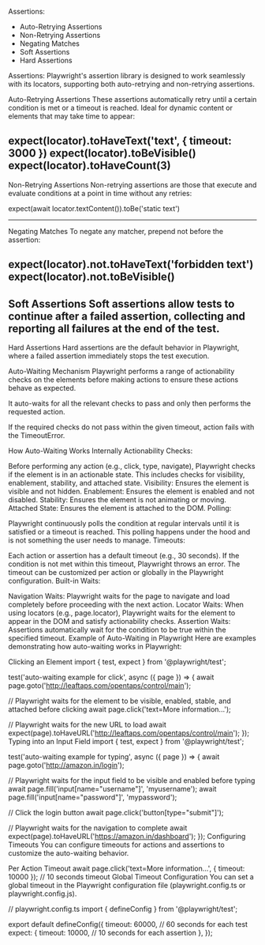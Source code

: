 Assertions:

* Auto-Retrying Assertions
* Non-Retrying Assertions
* Negating Matches
* Soft Assertions
* Hard Assertions


Assertions: 
Playwright's assertion library is designed to work seamlessly with its locators, supporting both auto-retrying and non-retrying assertions.

Auto-Retrying Assertions
These assertions automatically retry until a certain condition is met or a timeout is reached. Ideal for dynamic content or elements that may take time to appear:

expect(locator).toHaveText('text', { timeout: 3000 })
expect(locator).toBeVisible()
expect(locator).toHaveCount(3)
-------------------------------------------------------------------------------------
Non-Retrying Assertions
Non-retrying assertions are those that execute and evaluate conditions at a point in time without any retries:

expect(await locator.textContent()).toBe('static text')

-------------------------------------------------------------------------------------
Negating Matches
To negate any matcher, prepend not before the assertion:

expect(locator).not.toHaveText('forbidden text')
expect(locator).not.toBeVisible()
-------------------------------------------------------------------------------------
Soft Assertions
Soft assertions allow tests to continue after a failed assertion, collecting and reporting all failures at the end of the test.
-------------------------------------------------------------------------------------
Hard Assertions
Hard assertions are the default behavior in Playwright, where a failed assertion immediately stops the test execution.

Auto-Waiting Mechanism
Playwright performs a range of actionability checks on the elements before making actions to ensure these actions behave as expected.

It auto-waits for all the relevant checks to pass and only then performs the requested action.

If the required checks do not pass within the given timeout, action fails with the TimeoutError.

How Auto-Waiting Works Internally
Actionability Checks:

Before performing any action (e.g., click, type, navigate), Playwright checks if the element is in an actionable state. This includes checks for visibility, enablement, stability, and attached state.
Visibility: Ensures the element is visible and not hidden.
Enablement: Ensures the element is enabled and not disabled.
Stability: Ensures the element is not animating or moving.
Attached State: Ensures the element is attached to the DOM.
Polling:

Playwright continuously polls the condition at regular intervals until it is satisfied or a timeout is reached. This polling happens under the hood and is not something the user needs to manage.
Timeouts:

Each action or assertion has a default timeout (e.g., 30 seconds). If the condition is not met within this timeout, Playwright throws an error.
The timeout can be customized per action or globally in the Playwright configuration.
Built-in Waits:

Navigation Waits: Playwright waits for the page to navigate and load completely before proceeding with the next action.
Locator Waits: When using locators (e.g., page.locator), Playwright waits for the element to appear in the DOM and satisfy actionability checks.
Assertion Waits: Assertions automatically wait for the condition to be true within the specified timeout.
Example of Auto-Waiting in Playwright
Here are examples demonstrating how auto-waiting works in Playwright:

Clicking an Element
import { test, expect } from '@playwright/test';

test('auto-waiting example for click', async ({ page }) => {
  await page.goto('http://leaftaps.com/opentaps/control/main');
  
  // Playwright waits for the element to be visible, enabled, stable, and attached before clicking
  await page.click('text=More information...');
  
  // Playwright waits for the new URL to load
  await expect(page).toHaveURL('http://leaftaps.com/opentaps/control/main');
});
Typing into an Input Field
import { test, expect } from '@playwright/test';

test('auto-waiting example for typing', async ({ page }) => {
  await page.goto('http://amazon.in/login');
  
  // Playwright waits for the input field to be visible and enabled before typing
  await page.fill('input[name="username"]', 'myusername');
  await page.fill('input[name="password"]', 'mypassword');
  
  // Click the login button
  await page.click('button[type="submit"]');
  
  // Playwright waits for the navigation to complete
  await expect(page).toHaveURL('https://amazon.in/dashboard');
});
Configuring Timeouts
You can configure timeouts for actions and assertions to customize the auto-waiting behavior.

Per Action Timeout
await page.click('text=More information...', { timeout: 10000 }); // 10 seconds timeout
Global Timeout Configuration
You can set a global timeout in the Playwright configuration file (playwright.config.ts or playwright.config.js).

// playwright.config.ts
import { defineConfig } from '@playwright/test';

export default defineConfig({
  timeout: 60000, // 60 seconds for each test
  expect: {
    timeout: 10000, // 10 seconds for each assertion
  },
});
